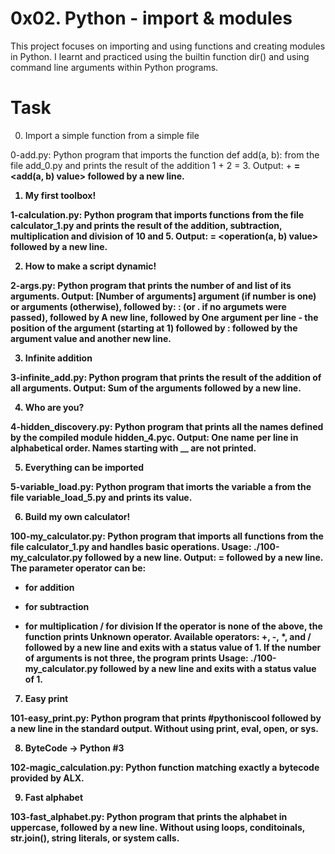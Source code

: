 # 0x02. Python - import & modules

This project focuses on importing and using functions and creating modules in Python. I learnt and practiced using the builtin function dir() and using command line arguments within Python programs.

# Task

 0. Import a simple function from a simple file

0-add.py: Python program that imports the function def add(a, b): from the file add_0.py and prints the result of the addition 1 + 2 = 3.
Output: <a value> + <b value> = <add(a, b) value> followed by a new line.

1. My first toolbox!

1-calculation.py: Python program that imports functions from the file calculator_1.py and prints the result of the addition, subtraction, multiplication and division of 10 and 5.
Output: <a value> <operator> <b value> = <operation(a, b) value> followed by a new line.

2. How to make a script dynamic!

2-args.py: Python program that prints the number of and list of its arguments.
Output: [Number of arguments] argument (if number is one) or arguments (otherwise), followed by:
: (or . if no argumets were passed), followed by
A new line, followed by
One argument per line - the position of the argument (starting at 1) followed by : followed by the argument value and another new line.

3. Infinite addition

3-infinite_add.py: Python program that prints the result of the addition of all arguments.
Output: Sum of the arguments followed by a new line.

4. Who are you?

4-hidden_discovery.py: Python program that prints all the names defined by the compiled module hidden_4.pyc.
Output: One name per line in alphabetical order.
Names starting with __ are not printed.

5. Everything can be imported

5-variable_load.py: Python program that imorts the variable a from the file variable_load_5.py and prints its value.

6. Build my own calculator!

100-my_calculator.py: Python program that imports all functions from the file calculator_1.py and handles basic operations.
Usage: ./100-my_calculator.py <a> <operator> <b> followed by a new line.
Output: <a> <operator> <b> = <result> followed by a new line.
The parameter operator can be:
+ for addition
- for subtraction
* for multiplication
/ for division
If the operator is none of the above, the function prints Unknown operator. Available operators: +, -, *, and / followed by a new line and exits with a status value of 1.
If the number of arguments is not three, the program prints Usage: ./100-my_calculator.py <a> <operator> <b> followed by a new line and exits with a status value of 1.

7. Easy print

101-easy_print.py: Python program that prints #pythoniscool followed by a new line in the standard output.
Without using print, eval, open, or sys.

8. ByteCode -> Python #3

102-magic_calculation.py: Python function matching exactly a bytecode provided by ALX.

9. Fast alphabet

103-fast_alphabet.py: Python program that prints the alphabet in uppercase, followed by a new line.
Without using loops, conditoinals, str.join(), string literals, or system calls.
